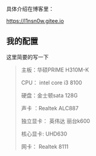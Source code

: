 具体介绍在博客里：

https://l1nsn0w.gitee.io

## 我的配置

这里简要的写一下

> 主板：华硕PRIME H310M-K
>
> CPU： intel core i3 8100
>
> 硬盘：金士顿sata 128G
>
> 声卡 ：Realtek ALC887
>
> 独立显卡： 英伟达 丽台k600
>
> 核心显卡: UHD630
>
> 网卡： Realtek 8111

